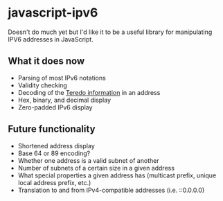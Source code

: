javascript-ipv6
===============

Doesn't do much yet but I'd like it to be a useful library for manipulating IPV6 addresses in JavaScript.

What it does now
----------------

- Parsing of most IPv6 notations
- Validity checking
- Decoding of the [Teredo information](http://en.wikipedia.org/wiki/Teredo_tunneling#IPv6_addressing) in an address
- Hex, binary, and decimal display
- Zero-padded IPv6 display

Future functionality
--------------------

- Shortened address display
- Base 64 or 89 encoding?
- Whether one address is a valid subnet of another
- Number of subnets of a certain size in a given address
- What special properties a given address has (multicast prefix, unique local address prefix, etc.)
- Translation to and from IPv4-compatible addresses (i.e. ::0.0.0.0)

